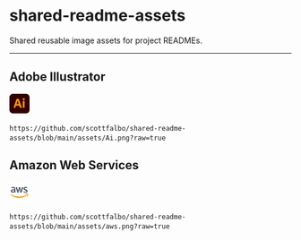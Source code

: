 # shared-readme-assets

Shared reusable image assets for project READMEs.

---

## Adobe Illustrator
<img src = "https://github.com/scottfalbo/shared-readme-assets/blob/main/assets/Ai.png?raw=true" height=35 />

`https://github.com/scottfalbo/shared-readme-assets/blob/main/assets/Ai.png?raw=true`


## Amazon Web Services
<img src = "https://github.com/scottfalbo/shared-readme-assets/blob/main/assets/aws.png?raw=true" height=35 />

`https://github.com/scottfalbo/shared-readme-assets/blob/main/assets/aws.png?raw=true`



